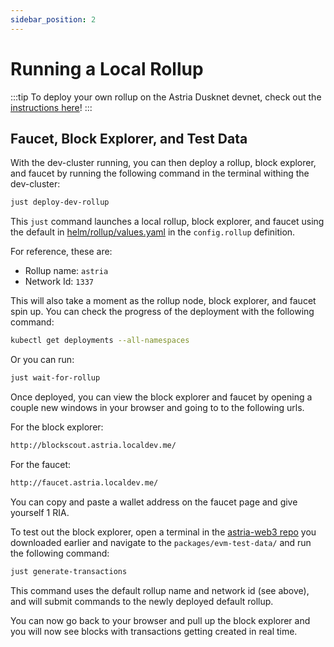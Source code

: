 ```yaml
---
sidebar_position: 2
---
```


# Running a Local Rollup

:::tip
To deploy your own rollup on the Astria Dusknet devnet, check out the
[instructions here](/docs/dusknet/overview/)!
:::

## Faucet, Block Explorer, and Test Data

With the dev-cluster running, you can then deploy a rollup, block explorer, and
faucet by running the following command in the terminal withing the dev-cluster:

```sh
just deploy-dev-rollup
```

This `just` command launches a local rollup, block explorer, and faucet using
the default in
[helm/rollup/values.yaml](https://github.com/astriaorg/dev-cluster/blob/main/helm/rollup/values.yaml)
in the `config.rollup` definition.

For reference, these are:
- Rollup name: `astria`
- Network Id: `1337`

This will also take a moment as the rollup node, block explorer, and faucet spin
up. You can check the progress of the deployment with the following command:

```bash
kubectl get deployments --all-namespaces
```

Or you can run:

```bash
just wait-for-rollup
```

Once deployed, you can view the block explorer and faucet by opening a couple
new windows in your browser and going to to the following urls.

For the block explorer:

```txt
http://blockscout.astria.localdev.me/
```

For the faucet:

```txt
http://faucet.astria.localdev.me/
```

You can copy and paste a wallet address on the faucet page and give yourself 1
RIA.

To test out the block explorer, open a terminal in the [astria-web3
repo](https://github.com/astriaorg/astria-web3/tree/main) you downloaded earlier
and navigate to the `packages/evm-test-data/` and run the following command:

```sh
just generate-transactions
```

This command uses the default rollup name and network id (see above), and will
submit commands to the newly deployed default rollup.

You can now go back to your browser and pull up the block explorer and you will
now see blocks with transactions getting created in real time.
